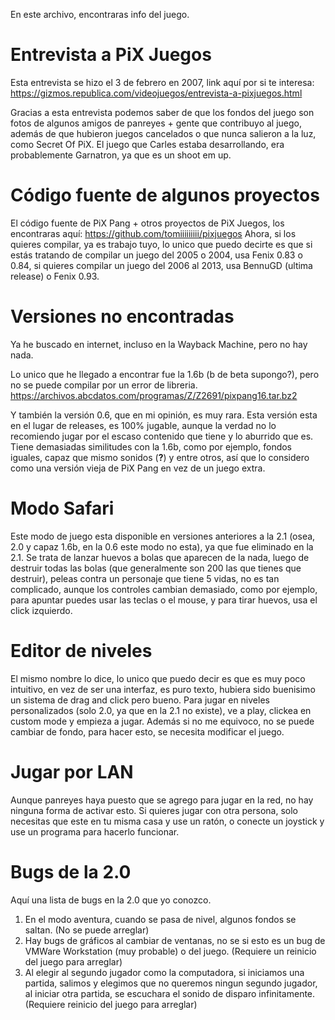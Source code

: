 En este archivo, encontraras info del juego.

# Entrevista a PiX Juegos

Esta entrevista se hizo el 3 de febrero en 2007, link aquí por si te interesa: https://gizmos.republica.com/videojuegos/entrevista-a-pixjuegos.html

Gracias a esta entrevista podemos saber de que los fondos del juego son fotos de algunos amigos de panreyes + gente que contribuyo al juego, además de que hubieron juegos cancelados o que nunca salieron a la luz, como Secret Of PiX. El juego que Carles estaba desarrollando, era probablemente Garnatron, ya que es un shoot em up.

# Código fuente de algunos proyectos
El código fuente de PiX Pang + otros proyectos de PiX Juegos, los encontraras aquí: https://github.com/tomiiiiiiiii/pixjuegos
Ahora, si los quieres compilar, ya es trabajo tuyo, lo unico que puedo decirte es que si estás tratando de compilar un juego del 2005 o 2004, usa Fenix 0.83 o 0.84, si quieres compilar un juego del 2006 al 2013, usa BennuGD (ultima release) o Fenix 0.93.

# Versiones no encontradas
Ya he buscado en internet, incluso en la Wayback Machine, pero no hay nada. 

Lo unico que he llegado a encontrar fue la 1.6b (b de beta supongo?), pero no se puede compilar por un error de libreria.
https://archivos.abcdatos.com/programas/Z/Z2691/pixpang16.tar.bz2

Y también la versión 0.6, que en mi opinión, es muy rara.
Esta versión esta en el lugar de releases, es 100% jugable, aunque la verdad no lo recomiendo jugar por el escaso contenido que tiene y lo aburrido que es.
Tiene demasiadas similitudes con la 1.6b, como por ejemplo, fondos iguales, capaz que mismo sonidos (**?**) y entre otros, así que lo considero como una versión vieja de PiX Pang en vez de un juego extra.

# Modo Safari
Este modo de juego esta disponible en versiones anteriores a la 2.1 (osea, 2.0 y capaz 1.6b, en la 0.6 este modo no esta), ya que fue eliminado en la 2.1. Se trata de lanzar huevos a bolas que aparecen de la nada, luego de destruir todas las bolas (que generalmente son 200 las que tienes que destruir), peleas contra un personaje que tiene 5 vidas, no es tan complicado, aunque los controles cambian demasiado, como por ejemplo, para apuntar puedes usar las teclas o el mouse, y para tirar huevos, usa el click izquierdo.

# Editor de niveles
El mismo nombre lo dice, lo unico que puedo decir es que es muy poco intuitivo, en vez de ser una interfaz, es puro texto, hubiera sido buenisimo un sistema de drag and click pero bueno. Para jugar en niveles personalizados (solo 2.0, ya que en la 2.1 no existe), ve a play, clickea en custom mode y empieza a jugar. Además si no me equivoco, no se puede cambiar de fondo, para hacer esto, se necesita modificar el juego.

# Jugar por LAN
Aunque panreyes haya puesto que se agrego para jugar en la red, no hay ninguna forma de activar esto. 
Si quieres jugar con otra persona, solo necesitas que este en tu misma casa y use un ratón, o conecte un joystick y use un programa para hacerlo funcionar.

# Bugs de la 2.0
Aquí una lista de bugs en la 2.0 que yo conozco.

1. En el modo aventura, cuando se pasa de nivel, algunos fondos se saltan. (No se puede arreglar)
2. Hay bugs de gráficos al cambiar de ventanas, no se si esto es un bug de VMWare Workstation (muy probable) o del juego. (Requiere un reinicio del juego para arreglar)
3. Al elegir al segundo jugador como la computadora, si iniciamos una partida, salimos y elegimos que no queremos ningun segundo jugador, al iniciar otra partida, se escuchara el sonido de disparo infinitamente. (Requiere reinicio del juego para arreglar)
